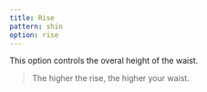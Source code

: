 ```yaml
---
title: Rise
pattern: shin
option: rise
---
```


This option controls the overal height of the waist.

> The higher the rise, the higher your waist.